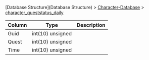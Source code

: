 [Database Structure](Database Structure) > [Character-Database](Character-Database) > [character_queststatus_daily](character_queststatus_daily)

Column | Type | Description
--- | --- | ---
Guid | int(10) unsigned | 
Quest | int(10) unsigned | 
Time | int(10) unsigned | 
